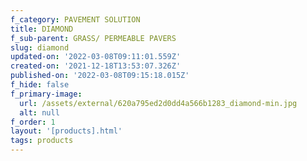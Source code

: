 ```yaml
---
f_category: PAVEMENT SOLUTION
title: DIAMOND
f_sub-parent: GRASS/ PERMEABLE PAVERS
slug: diamond
updated-on: '2022-03-08T09:11:01.559Z'
created-on: '2021-12-18T13:53:07.326Z'
published-on: '2022-03-08T09:15:18.015Z'
f_hide: false
f_primary-image:
  url: /assets/external/620a795ed2d0dd4a566b1283_diamond-min.jpg
  alt: null
f_order: 1
layout: '[products].html'
tags: products
---
```



